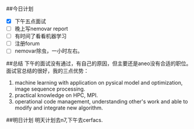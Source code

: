 ##今日计划
- [x] 下午五点面试
- [ ] 晚上写nemovar report
- [ ] 有时间了看看机器学习
- [ ] 注册forum
- [ ] nemovar除虫，一小时左右。

##总结
下午的面试没有通过，有自己的原因，但主要还是aneo没有合适的职位。面试官总结的很好，我的三点优势：
1. machine learning with application on pysical model and optimization, image sequence processing.
2. practical knowledge on HPC, MPI.
3. operational code management, understanding other's work and able to modify and integrate new algorithm.


##明日计划
明天计划去n7,下午去cerfacs.